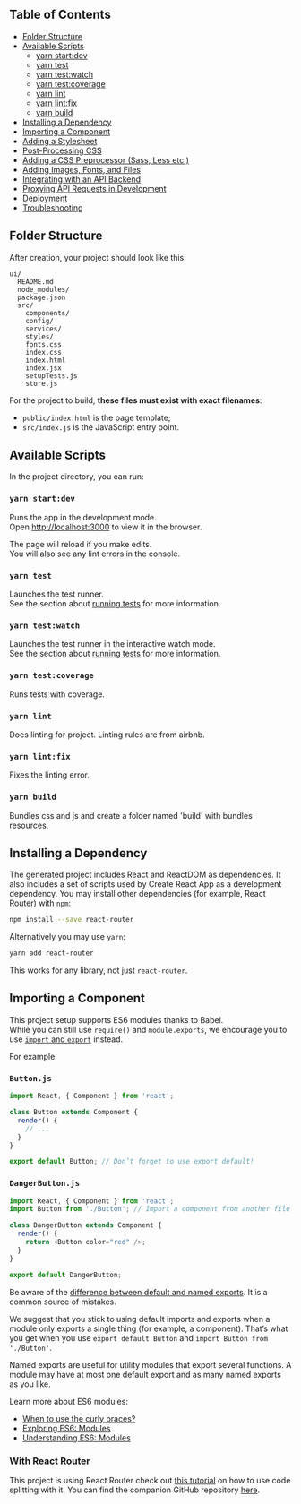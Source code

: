 ## Table of Contents

- [Folder Structure](#folder-structure)
- [Available Scripts](#available-scripts)
  - [yarn start:dev](#npm-start)
  - [yarn test](#npm-test)
  - [yarn test:watch](#npm-run-build)
  - [yarn test:coverage](#npm-run-eject)
  - [yarn lint](#npm-run-eject)
  - [yarn lint:fix](#npm-run-eject)
  - [yarn build](#npm-run-eject)
- [Installing a Dependency](#installing-a-dependency)
- [Importing a Component](#importing-a-component)
- [Adding a Stylesheet](#adding-a-stylesheet)
- [Post-Processing CSS](#post-processing-css)
- [Adding a CSS Preprocessor (Sass, Less etc.)](#adding-a-css-preprocessor-sass-less-etc)
- [Adding Images, Fonts, and Files](#adding-images-fonts-and-files)
- [Integrating with an API Backend](#integrating-with-an-api-backend)
- [Proxying API Requests in Development](#proxying-api-requests-in-development)
- [Deployment](#deployment)
- [Troubleshooting](#troubleshooting)

## Folder Structure

After creation, your project should look like this:

```
ui/
  README.md
  node_modules/
  package.json
  src/
    components/
    config/
    services/
    styles/
    fonts.css
    index.css
    index.html
    index.jsx
    setupTests.js
    store.js
```

For the project to build, **these files must exist with exact filenames**:

* `public/index.html` is the page template;
* `src/index.js` is the JavaScript entry point.

## Available Scripts

In the project directory, you can run:

### `yarn start:dev`

Runs the app in the development mode.<br>
Open [http://localhost:3000](http://localhost:3000) to view it in the browser.

The page will reload if you make edits.<br>
You will also see any lint errors in the console.

### `yarn test`

Launches the test runner.<br>
See the section about [running tests](#running-tests) for more information.

### `yarn test:watch`

Launches the test runner in the interactive watch mode.<br>
See the section about [running tests](#running-tests) for more information.

### `yarn test:coverage`

Runs tests with coverage.<br>

### `yarn lint`

Does linting for project. Linting rules are from airbnb.

### `yarn lint:fix`

Fixes the linting error.

### `yarn build`

Bundles css and js and create a folder named 'build' with bundles resources.

## Installing a Dependency

The generated project includes React and ReactDOM as dependencies. It also includes a set of scripts used by Create React App as a development dependency. You may install other dependencies (for example, React Router) with `npm`:

```sh
npm install --save react-router
```

Alternatively you may use `yarn`:

```sh
yarn add react-router
```

This works for any library, not just `react-router`.

## Importing a Component

This project setup supports ES6 modules thanks to Babel.<br>
While you can still use `require()` and `module.exports`, we encourage you to use [`import` and `export`](http://exploringjs.com/es6/ch_modules.html) instead.

For example:

### `Button.js`

```js
import React, { Component } from 'react';

class Button extends Component {
  render() {
    // ...
  }
}

export default Button; // Don’t forget to use export default!
```

### `DangerButton.js`


```js
import React, { Component } from 'react';
import Button from './Button'; // Import a component from another file

class DangerButton extends Component {
  render() {
    return <Button color="red" />;
  }
}

export default DangerButton;
```

Be aware of the [difference between default and named exports](http://stackoverflow.com/questions/36795819/react-native-es-6-when-should-i-use-curly-braces-for-import/36796281#36796281). It is a common source of mistakes.

We suggest that you stick to using default imports and exports when a module only exports a single thing (for example, a component). That’s what you get when you use `export default Button` and `import Button from './Button'`.

Named exports are useful for utility modules that export several functions. A module may have at most one default export and as many named exports as you like.

Learn more about ES6 modules:

* [When to use the curly braces?](http://stackoverflow.com/questions/36795819/react-native-es-6-when-should-i-use-curly-braces-for-import/36796281#36796281)
* [Exploring ES6: Modules](http://exploringjs.com/es6/ch_modules.html)
* [Understanding ES6: Modules](https://leanpub.com/understandinges6/read#leanpub-auto-encapsulating-code-with-modules)

### With React Router

This project is using React Router check out [this tutorial](http://serverless-stack.com/chapters/code-splitting-in-create-react-app.html) on how to use code splitting with it. You can find the companion GitHub repository [here](https://github.com/AnomalyInnovations/serverless-stack-demo-client/tree/code-splitting-in-create-react-app).

